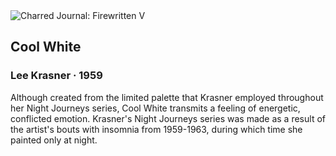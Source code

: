 <div class="artwork-of-the-day">
  <div class="container">
    <div class="img-wrapper">
      <img
        src="https://uploads6.wikiart.org/images/lee-krasner/cool-white-1959.jpg"
        alt="Charred Journal: Firewritten V" />
    </div>
    <div class="artwork-detail">
      <div class="artwork-origin"> 
        <h2 class="artwork-name">Cool White</h2>
        <h3 class="artist">
          Lee Krasner
                    ·  1959
        </h3>
      </div>
      <p class="description">
        <span class="artwork-description-text ng-binding" ng-bind-html="viewModel.ArtworkOfTheDay.Description | unsafe">Although created from the limited palette that Krasner employed throughout her Night Journeys series, Cool White transmits a feeling of energetic, conflicted emotion. Krasner's Night Journeys series was made as a result of the artist's bouts with insomnia from 1959-1963, during which time she painted only at night.</span>
                        <div class="text-shadow-container ng-hide" ng-show="showShadow"></div>
      </p>
    </div>
  </div>

</div>
